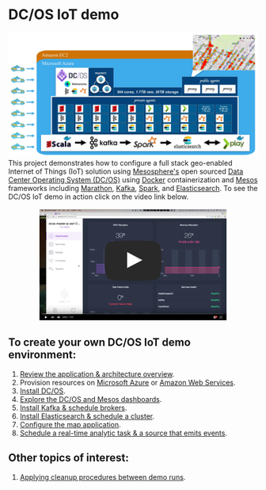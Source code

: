 # DC/OS IoT demo
<img src="docs/0-overview/architecture.jpg"/>
This project demonstrates how to configure a full stack geo-enabled Internet of Things (IoT) solution using <a href="https://mesosphere.com/">Mesosphere's</a> open sourced <a href="https://dcos.io/">Data Center Operating System (DC/OS)</a> using <a href="https://www.docker.com/">Docker</a> containerization and <a href="http://mesos.apache.org/">Mesos</a> frameworks including <a href="https://mesosphere.github.io/marathon/">Marathon</a>, <a href="http://kafka.apache.org/">Kafka</a>, <a href="http://spark.apache.org/">Spark</a>, and <a href="http://elasticsearch.mesosframeworks.com/">Elasticsearch</a>.  To see the DC/OS IoT demo in action click on the video link below.<br><br>
<center><a href="https://youtu.be/tOPmPIHuV-o"><img src="docs/0-overview//dcos-iot-demo-screenshot.jpg" height="75%" width="75%" ></a></center>

## To create your own DC/OS IoT demo environment:
1. <a href="docs/0-overview/overview.md">Review the application & architecture overview</a>.<br>
2. Provision resources on <a href="docs/acs-setup.md">Microsoft Azure</a> or <a href="docs/amazon-setup.md">Amazon Web Services</a>.<br>
3. <a href="docs/dcos-installation.md">Install DC/OS</a>.<br>
4. <a href="docs/dcos-explore.md">Explore the DC/OS and Mesos dashboards</a>.<br>
5. <a href="docs/kafka-setup.md">Install Kafka & schedule brokers</a>.<br>
6. <a href="docs/es-setup.md">Install Elasticsearch & schedule a cluster</a>.<br>
7. <a href="docs/map-setup.md">Configure the map application</a>.<br>
8. <a href="docs/app-setup.md">Schedule a real-time analytic task & a source that emits events</a>.<br>

## Other topics of interest:
1. <a href="docs/cleanup-demo.md">Applying cleanup procedures between demo runs</a>.<br>

